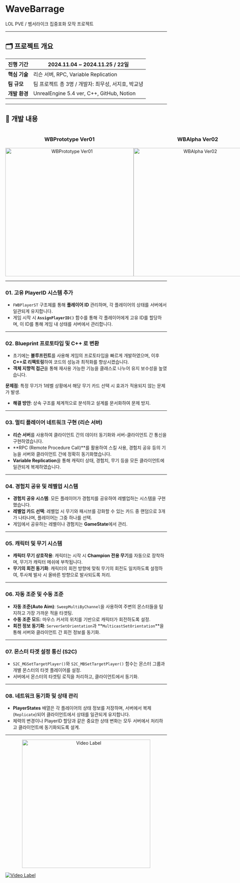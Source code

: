 # WaveBarrage

LOL PVE / 벰서라이크 집중포화 모작 프로젝트

---

## 🗂️ **프로젝트 개요**

| **진행 기간** | 2024.11.04 ~ 2024.11.25 / 22일 |
|---------------|---------------------------------|
| **핵심 기술** | 리슨 서버, RPC, Variable Replication |
| **팀 규모**   | 팀 프로젝트 총 3명 / 개발자: 최무성, 서지호, 박교녕 |
| **개발 환경** | UnrealEngine 5.4 ver, C++, GitHub, Notion |

---

## 📂 **개발 내용**

<div style="display: flex; justify-content: space-between; align-items: center;">
    <div style="text-align: center; flex: 1;">
        <h3>WBPrototype Ver01</h3>
        <img src="https://github.com/user-attachments/assets/779813b3-89fc-48fc-8fbf-2ca8bf804910" alt="WBPrototype Ver01" width="400">
    </div>
    <div style="text-align: center; flex: 1;">
        <h3>WBAlpha Ver02</h3>
        <img src="https://github.com/user-attachments/assets/32b6d79b-b728-4055-80e7-a2a74291c6aa" alt="WBAlpha Ver02" width="400">
    </div>
</div>

---

### **01. 고유 PlayerID 시스템 추가**
- `FWBPlayerST` 구조체를 통해 **플레이어 ID** 관리하며, 각 플레이어의 상태를 서버에서 일관되게 유지합니다.
- 게임 시작 시 **`AssignPlayerID()`** 함수를 통해 각 플레이어에게 고유 ID를 할당하며, 이 ID를 통해 게임 내 상태를 서버에서 관리합니다.

---

### **02. Blueprint 프로토타입 및 C++ 로 변환**
- 초기에는 **블루프린트**를 사용해 게임의 프로토타입을 빠르게 개발하였으며,
이후 **C++로 리팩토링**하여 코드의 성능과 최적화를 향상시켰습니다.
- **객체 지향적 접근**을 통해 재사용 가능한 기능을 클래스로 나누어 유지 보수성을 높였습니다.

**문제점**: 특정 무기가 1레벨 상황에서 해당 무기 카드 선택 시 효과가 적용되지 않는 문제가 발생.
- **해결 방안**: 상속 구조를 체계적으로 분석하고 설계를 문서화하여 문제 방지.

---

### **03. 멀티 플레이어 네트워크 구현 (리슨 서버)**
- **리슨 서버**를 사용하여 클라이언트 간의 데이터 동기화와 서버-클라이언트 간 통신을 구현하였습니다.
- **RPC (Remote Procedure Call)**를 활용하여 스킬 사용, 경험치 공유 등의 기능을 서버와 클라이언트 간에 정확히 동기화했습니다.
- **Variable Replication**을 통해 캐릭터 상태, 경험치, 무기 등을 모든 클라이언트에 일관되게 복제하였습니다.

---

### **04. 경험치 공유 및 레벨업 시스템**
- **경험치 공유 시스템**: 모든 플레이어가 경험치를 공유하여 레벨업하는 시스템을 구현했습니다.
- **레벨업 카드 선택**: 레벨업 시 무기와 패시브를 강화할 수 있는 카드 중 랜덤으로 3개가 나타나며, 플레이어는 그중 하나를 선택.
- 게임에서 공유하는 레벨이나 경험치는 **GameState**에서 관리.

---

### **05. 캐릭터 및 무기 시스템**
- **캐릭터 무기 상호작용**: 캐릭터는 시작 시 **Champion 전용 무기**를 자동으로 장착하며, 무기가 캐릭터 메쉬에 부착됩니다.
- **무기의 회전 동기화**: 캐릭터의 회전 방향에 맞춰 무기의 회전도 일치하도록 설정하여, 투사체 발사 시 올바른 방향으로 발사되도록 처리.

---

### **06. 자동 조준 및 수동 조준**
- **자동 조준(Auto Aim)**: `SweepMultiByChannel`을 사용하여 주변의 몬스터들을 탐지하고 가장 가까운 적을 타겟팅.
- **수동 조준 모드**: 마우스 커서의 위치를 기반으로 캐릭터가 회전하도록 설정.
- **회전 정보 동기화**: `ServerSetOrientation`과 **`MulticastSetOrientation`**을 통해 서버와 클라이언트 간 회전 정보를 동기화.

---

### **07. 몬스터 타겟 설정 통신 (S2C)**
- `S2C_MGSetTargetPlayer()`와 `S2C_MBSetTargetPlayer()` 함수는 몬스터 그룹과 개별 몬스터의 타겟 플레이어를 설정.
- 서버에서 몬스터의 타겟팅 로직을 처리하고, 클라이언트에서 동기화.

---

### **08. 네트워크 동기화 및 상태 관리**
- **PlayerStates** 배열은 각 플레이어의 상태 정보를 저장하며, 서버에서 복제(`Replicate`)되어 클라이언트에서 상태를 일관되게 유지합니다.
- 체력의 변경이나 PlayerID 할당과 같은 중요한 상태 변화는 모두 서버에서 처리하고 클라이언트에 동기화되도록 설계.

---

<div align="center">
    <a href="https://youtu.be/R9QI2_x66TI">
        <img src="https://github.com/user-attachments/assets/59944cda-748b-414f-8a8e-c5c72c07a366" alt="Video Label" width="400">
    </a>
</div>


[![Video Label](https://github.com/user-attachments/assets/59944cda-748b-414f-8a8e-c5c72c07a366)](https://youtu.be/R9QI2_x66TI)

